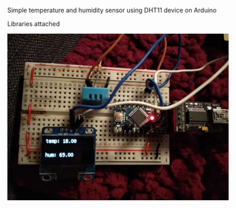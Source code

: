 Simple temperature and humidity sensor using DHT11 device on Arduino

Libraries attached

![photo.jpg](photo.jpg)